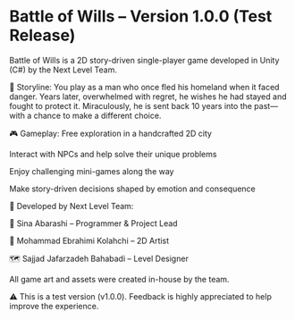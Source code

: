 # Battle of Wills – Version 1.0.0 (Test Release)
Battle of Wills is a 2D story-driven single-player game developed in Unity (C#) by the Next Level Team.

📖 Storyline:
You play as a man who once fled his homeland when it faced danger. Years later, overwhelmed with regret, he wishes he had stayed and fought to protect it. Miraculously, he is sent back 10 years into the past—with a chance to make a different choice.

🎮 Gameplay:
Free exploration in a handcrafted 2D city

Interact with NPCs and help solve their unique problems

Enjoy challenging mini-games along the way

Make story-driven decisions shaped by emotion and consequence

👥 Developed by Next Level Team:

🎯 Sina Abarashi – Programmer & Project Lead

🎨 Mohammad Ebrahimi Kolahchi – 2D Artist

🗺️ Sajjad Jafarzadeh Bahabadi – Level Designer

All game art and assets were created in-house by the team.

⚠️ This is a test version (v1.0.0). Feedback is highly appreciated to help improve the experience.
